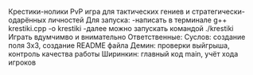 Крестики-нолики
PvP игра для тактических гениев и стратегически-одарённых личностей
Для запуска:
        -написать в терминале g++ krestiki.cpp -o krestiki
        -далее можно запускать командой ./krestiki 
Играть вдумчимво и внимательно
Ответственные:
Суслов: создание поля 3х3, создание README файла
Демин: проверки выйгрыша, контроль качества работы
Ширинкин: главный код main, учёт хода игроков
